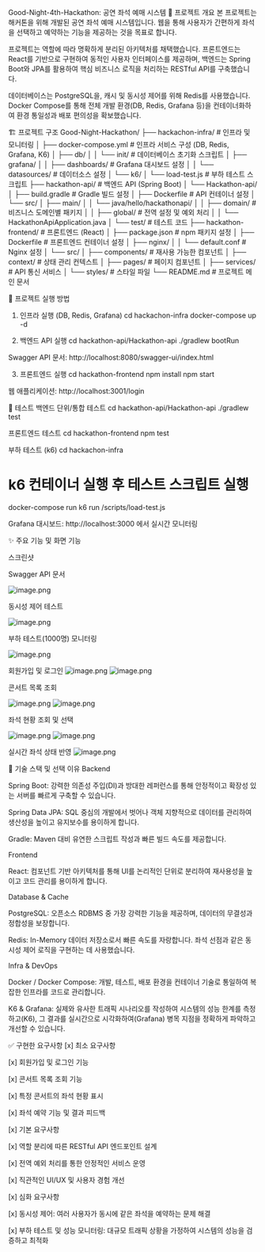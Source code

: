 Good-Night-4th-Hackathon: 공연 좌석 예매 시스템
📖 프로젝트 개요
본 프로젝트는 해커톤을 위해 개발된 공연 좌석 예매 시스템입니다. 웹을 통해 사용자가 간편하게 좌석을 선택하고 예약하는 기능을 제공하는 것을 목표로 합니다.

프로젝트는 역할에 따라 명확하게 분리된 아키텍처를 채택했습니다. 프론트엔드는 React를 기반으로 구현하여 동적인 사용자 인터페이스를 제공하며, 백엔드는 Spring Boot와 JPA를 활용하여 핵심 비즈니스 로직을 처리하는 RESTful API를 구축했습니다.

데이터베이스는 PostgreSQL을, 캐시 및 동시성 제어를 위해 Redis를 사용했습니다. Docker Compose를 통해 전체 개발 환경(DB, Redis, Grafana 등)을 컨테이너화하여 환경 통일성과 배포 편의성을 확보했습니다.

🏗️ 프로젝트 구조
Good-Night-Hackathon/
├── hackachon-infra/                    # 인프라 및 모니터링
│   ├── docker-compose.yml              # 인프라 서비스 구성 (DB, Redis, Grafana, K6)
│   ├── db/
│   │   └── init/                       # 데이터베이스 초기화 스크립트
│   ├── grafana/
│   │   ├── dashboards/                 # Grafana 대시보드 설정
│   │   └── datasources/                # 데이터소스 설정
│   └── k6/
│       └── load-test.js                # 부하 테스트 스크립트
├── hackathon-api/                      # 백엔드 API (Spring Boot)
│   └── Hackathon-api/
│       ├── build.gradle                # Gradle 빌드 설정
│       ├── Dockerfile                  # API 컨테이너 설정
│       └── src/
│           ├── main/
│           │   └── java/hello/hackathonapi/
│           │       ├── domain/         # 비즈니스 도메인별 패키지
│           │       ├── global/         # 전역 설정 및 예외 처리
│           │       └── HackathonApiApplication.java
│           └── test/                   # 테스트 코드
├── hackathon-frontend/                 # 프론트엔드 (React)
│   ├── package.json                    # npm 패키지 설정
│   ├── Dockerfile                      # 프론트엔드 컨테이너 설정
│   ├── nginx/
│   │   └── default.conf                # Nginx 설정
│   └── src/
│       ├── components/                 # 재사용 가능한 컴포넌트
│       ├── context/                    # 상태 관리 컨텍스트
│       ├── pages/                      # 페이지 컴포넌트
│       ├── services/                   # API 통신 서비스
│       └── styles/                     # 스타일 파일
└── README.md                           # 프로젝트 메인 문서

🚀 프로젝트 실행 방법
1. 인프라 실행 (DB, Redis, Grafana)
cd hackachon-infra
docker-compose up -d

2. 백엔드 API 실행
cd hackathon-api/Hackathon-api
./gradlew bootRun

Swagger API 문서: http://localhost:8080/swagger-ui/index.html

3. 프론트엔드 실행
cd hackathon-frontend
npm install
npm start

웹 애플리케이션: http://localhost:3001/login

🧪 테스트
백엔드 단위/통합 테스트
cd hackathon-api/Hackathon-api
./gradlew test

프론트엔드 테스트
cd hackathon-frontend
npm test

부하 테스트 (k6)
cd hackachon-infra
# k6 컨테이너 실행 후 테스트 스크립트 실행
docker-compose run k6 run /scripts/load-test.js

Grafana 대시보드: http://localhost:3000 에서 실시간 모니터링

✨ 주요 기능 및 화면
기능

스크린샷

Swagger API 문서

![image.png](attachment:51d2e34a-733e-4e06-ba47-1fe5357bcccf:image.png)

동시성 제어 테스트

![image.png](attachment:51496bd2-e59e-4a82-864b-8d644ad1d77d:image.png)

부하 테스트(1000명) 모니터링

![image.png](attachment:61876df3-b439-47cf-9527-a733dbbbe561:image.png)

회원가입 및 로그인
![image.png](attachment:f78174a6-f802-4f84-8e20-81cda6517112:image.png)
![image.png](attachment:db769538-3583-45cd-b3ea-a97504bb2fa7:image.png)

콘서트 목록 조회

![image.png](attachment:d4cef530-ce6f-4861-82f6-856191a218cc:image.png)
![image.png](attachment:e5cf70b7-658b-41ad-9bb7-210f494623c5:image.png)

좌석 현황 조회 및 선택

![image.png](attachment:db6a254b-e791-4e42-8adc-fabb7fa113c1:image.png)
![image.png](attachment:51e6cc01-e3bf-46bd-8d47-87c2897c1728:image.png)

실시간 좌석 상태 반영
![image.png](attachment:234c1aa4-7ee7-4f74-bb1c-d6a649b2ba68:image.png)


🔧 기술 스택 및 선택 이유
Backend

Spring Boot: 강력한 의존성 주입(DI)과 방대한 레퍼런스를 통해 안정적이고 확장성 있는 서버를 빠르게 구축할 수 있습니다.

Spring Data JPA: SQL 중심의 개발에서 벗어나 객체 지향적으로 데이터를 관리하여 생산성을 높이고 유지보수를 용이하게 합니다.

Gradle: Maven 대비 유연한 스크립트 작성과 빠른 빌드 속도를 제공합니다.

Frontend

React: 컴포넌트 기반 아키텍처를 통해 UI를 논리적인 단위로 분리하여 재사용성을 높이고 코드 관리를 용이하게 합니다.


Database & Cache

PostgreSQL: 오픈소스 RDBMS 중 가장 강력한 기능을 제공하며, 데이터의 무결성과 정합성을 보장합니다.

Redis: In-Memory 데이터 저장소로서 빠른 속도를 자랑합니다. 좌석 선점과 같은 동시성 제어 로직을 구현하는 데 사용했습니다.

Infra & DevOps

Docker / Docker Compose: 개발, 테스트, 배포 환경을 컨테이너 기술로 통일하여 복잡한 인프라를 코드로 관리합니다.

K6 & Grafana: 실제와 유사한 트래픽 시나리오를 작성하여 시스템의 성능 한계를 측정하고(K6), 그 결과를 실시간으로 시각화하여(Grafana) 병목 지점을 정확하게 파악하고 개선할 수 있습니다.

✅ 구현한 요구사항
[x] 최소 요구사항

[x] 회원가입 및 로그인 기능

[x] 콘서트 목록 조회 기능

[x] 특정 콘서트의 좌석 현황 표시

[x] 좌석 예약 기능 및 결과 피드백

[x] 기본 요구사항

[x] 역할 분리에 따른 RESTful API 엔드포인트 설계

[x] 전역 예외 처리를 통한 안정적인 서비스 운영

[x] 직관적인 UI/UX 및 사용자 경험 개선

[x] 심화 요구사항

[x] 동시성 제어: 여러 사용자가 동시에 같은 좌석을 예약하는 문제 해결

[x] 부하 테스트 및 성능 모니터링: 대규모 트래픽 상황을 가정하여 시스템의 성능을 검증하고 최적화
